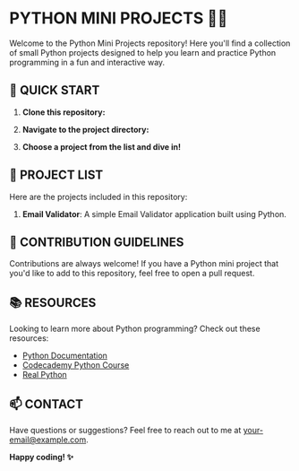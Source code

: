 # **PYTHON MINI PROJECTS** 🐍💡

Welcome to the Python Mini Projects repository! Here you'll find a collection of small Python projects designed to help you learn and practice Python programming in a fun and interactive way.

## **🚀 QUICK START**

1. **Clone this repository:**

2. **Navigate to the project directory:**

3. **Choose a project from the list and dive in!**

## **📁 PROJECT LIST**

Here are the projects included in this repository:

1. **Email Validator**: A simple Email Validator  application built using Python.

## **📝 CONTRIBUTION GUIDELINES**

Contributions are always welcome! If you have a Python mini project that you'd like to add to this repository, feel free to open a pull request.

## **📚 RESOURCES**

Looking to learn more about Python programming? Check out these resources:

- [Python Documentation](https://docs.python.org/3/)
- [Codecademy Python Course](https://www.codecademy.com/learn/learn-python-3)
- [Real Python](https://realpython.com/)

## **📫 CONTACT**

Have questions or suggestions? Feel free to reach out to me at [your-email@example.com](mailto:your-email@example.com).

**Happy coding! ✨**
